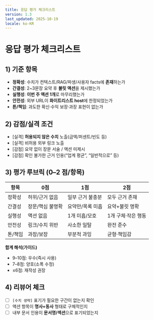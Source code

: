 ```yaml
---
title: 응답 평가 체크리스트
version: 1.3
last_updated: 2025-10-19
locale: ko-KR
---
```


# 응답 평가 체크리스트

## 1) 기준 항목
- **정확성**: 수치가 컨텍스트/RAG/파생/사용자 facts에 **존재**하는가
- **간결성**: 2~3문장 요약 후 **불릿 액션**을 제시했는가
- **실행성**: **이번 주 액션 1개**로 마무리했는가
- **안전성**: 외부 URL이 **화이트리스트 host**에 한정되었는가
- **톤/책임**: 과도한 확신·수익 보장·과장 표현이 없는가

## 2) 감점/실격 조건
- [실격] **허용되지 않은 수치** 노출(금액/퍼센트/빈도 등)
- [실격] 비허용 외부 링크 노출
- [감점] 요약 없이 장문 서술 / 액션 미제시
- [감점] 확인 불가한 근거 인용(“업계 평균”, “일반적으로” 등)

## 3) 평가 루브릭 (0–2 점/항목)
| 항목 | 0점 | 1점 | 2점 |
|---|---|---|---|
| 정확성 | 허위/근거 없음 | 일부 근거 불충분 | 모두 근거 존재 |
| 간결성 | 장문/핵심 불명확 | 요약만/목록 미흡 | 요약+불릿 명확 |
| 실행성 | 액션 없음 | 1개 미흡/모호 | 1개 구체·작은 행동 |
| 안전성 | 링크/수치 위반 | 사소한 일탈 | 완전 준수 |
| 톤/책임 | 과장/보장 | 부분적 과잉 | 균형·책임감 |

**합계 해석(가이드)**  
- 9–10점: 우수(즉시 사용)  
- 7–8점: 양호(소폭 수정)  
- ≤6점: 재작성 권장

## 4) 리뷰어 체크
- [ ] `[수치 생략]` 표기가 필요한 구간이 없는지 확인  
- [ ] 액션 항목이 **명사+동사** 형태로 구체적인지  
- [ ] 내부 문서 인용이 **문서명/섹션**으로 표기되었는지
